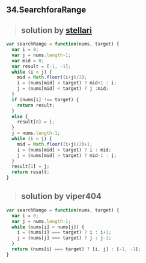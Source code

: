 ## 34.SearchforaRange
> ## solution by [stellari](https://discuss.leetcode.com/topic/5891/clean-iterative-solution-with-two-binary-searches-with-explanation)

```javascript
var searchRange = function(nums, target) {
  var i = 0;
  var j = nums.length-1;
  var mid = 0;
  var result = [-1, -1];
  while (i < j) {
    mid = Math.floor((i+j)/2);
    i = (nums[mid] < target) ? mid+1 : i;
    j = (nums[mid] < target) ? j :mid;
  }
  if (nums[i] !== target) {
    return result;
  }
  else {
    result[0] = i;
  }
  j = nums.length-1;
  while (i < j) {
    mid = Math.floor((i+j)/2)+1;
    i = (nums[mid] > target) ? i : mid;
    j = (nums[mid] > target) ? mid-1 : j;
  }
  result[1] = j;
  return result;
}
```
> ## solution by viper404

```javascript
var searchRange = function(nums, target) {
  var i = 0;
  var j = nums.length-1;
  while (nums[i] < nums[j]) {
    i = (nums[i] === target) ? i : i+1;
    j = (nums[j] === target) ? j : j-1;
  }
  return (nums[i] === target) ? [i, j] : [-1, -1];
}
```

